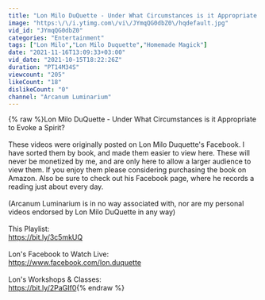 ```yaml
---
title: "Lon Milo DuQuette - Under What Circumstances is it Appropriate to Evoke a Spirit?"
image: "https:\/\/i.ytimg.com\/vi\/JYmqQG0dbZ0\/hqdefault.jpg"
vid_id: "JYmqQG0dbZ0"
categories: "Entertainment"
tags: ["Lon Milo","Lon Milo Duquette","Homemade Magick"]
date: "2021-11-16T13:09:33+03:00"
vid_date: "2021-10-15T18:22:26Z"
duration: "PT14M34S"
viewcount: "205"
likeCount: "18"
dislikeCount: "0"
channel: "Arcanum Luminarium"
---
```

{% raw %}Lon Milo DuQuette - Under What Circumstances is it Appropriate to Evoke a Spirit?<br /><br />These videos were originally posted on Lon Milo Duquette's Facebook. I have sorted them by book, and made them easier to view here. These will never be monetized by me, and are only here to allow a larger audience to view them. If you enjoy them please considering purchasing the book on Amazon. Also be sure to check out his Facebook page, where he records a reading just about every day.<br /><br />(Arcanum Luminarium is in no way associated with, nor are my personal videos endorsed by Lon Milo DuQuette in any way)<br /><br />This Playlist:<br /><a rel="nofollow" target="blank" href="https://bit.ly/3c5mkUQ">https://bit.ly/3c5mkUQ</a><br /><br />Lon's Facebook to Watch Live:<br /><a rel="nofollow" target="blank" href="https://www.facebook.com/lon.duquette">https://www.facebook.com/lon.duquette</a><br /><br />Lon's Workshops &amp; Classes:<br /><a rel="nofollow" target="blank" href="https://bit.ly/2PaGIf0">https://bit.ly/2PaGIf0</a>{% endraw %}
